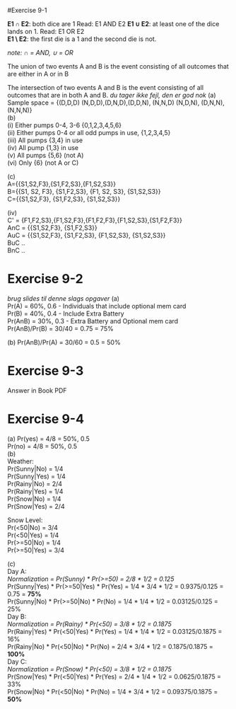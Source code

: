 #Exercise 9-1

**E1 ∩ E2**: both dice are 1  Read: E1 AND E2
**E1 ∪ E2**: at least one of the dice lands on 1. Read: E1 OR E2  
**E1 \ E2**: the first die is a 1 and the second die is not.  

*note: ∩ = AND, ∪ = OR*

The union of two events A and B is the event consisting of all
outcomes that are either in A or in B  

The intersection of two events A and B is the event consisting of all outcomes that are in both A and B.
*du tager ikke fejl, den er god nok*
(a) Sample space = {(D,D,D) (N,D,D),(D,N,D),(D,D,N), (N,N,D)   (N,D,N), (D,N,N), (N,N,N)}  
(b)  
(i) Either pumps 0-4, 3-6 {0,1,2,3,4,5,6}  
(ii) Either pumps 0-4 or all odd pumps in use, {1,2,3,4,5}  
(iii) All pumps {3,4} in use  
(iv) All pump {1,3} in use  
(v) All pumps {5,6} (not A)  
(vi) Only {6} (not A or C)  

(c)  
A={{S1,S2,F3},{S1,F2,S3},{F1,S2,S3}}  
B={{S1, S2, F3}, {S1,F2,S3}, {F1, S2, S3}, {S1,S2,S3}}  
C={{S1,S2,F3}, {S1,F2,S3}, {S1,S2,S3}}  

(iv)   
C' = {F1,F2,S3},{F1,S2,F3},{F1,F2,F3},{F1,S2,S3},{S1,F2,F3}}    
AnC = {{S1,S2,F3}, {S1,F2,S3}}  
AuC = {{S1,S2,F3}, {S1,F2,S3}, {F1,S2,S3}, {S1,S2,S3}}  
BuC ..  
BnC ..  

# Exercise 9-2
*brug slides til denne slags opgaver*
(a)  
Pr(A) = 60%, 0.6 - Individuals that include optional mem card  
Pr(B) = 40%, 0.4 - Include Extra Battery  
Pr(AnB) = 30%, 0.3 - Extra Battery and Optional mem card  
Pr(AnB)/Pr(B) = 30/40 = 0.75 = 75%

(b)
Pr(AnB)/Pr(A) = 30/60 = 0.5 = 50%  

# Exercise 9-3
Answer in Book PDF  

# Exercise 9-4
(a)
Pr(yes) = 4/8 = 50%, 0.5  
Pr(no) = 4/8 = 50%, 0.5  
(b)  
Weather:  
Pr(Sunny|No) = 1/4  
Pr(Sunny|Yes) = 1/4  
Pr(Rainy|No) = 2/4  
Pr(Rainy|Yes) = 1/4  
Pr(Snow|No) = 1/4  
Pr(Snow|Yes) = 2/4  

Snow Level:   
Pr(<50|No) = 3/4  
Pr(<50|Yes) = 1/4  
Pr(>=50|No) = 1/4  
Pr(>=50|Yes) = 3/4  

(c)  
Day A:  
*Normalization = Pr(Sunny) * Pr(>=50) = 2/8 * 1/2 = 0.125*  
Pr(Sunny|Yes) * Pr(>=50|Yes) * Pr(Yes) =   1/4 * 3/4 * 1/2 = 0.9375/0.125 = 0.75 = **75%**   
Pr(Sunny|No) * Pr(>=50|No) * Pr(No) = 1/4 * 1/4 * 1/2 = 0.03125/0.125 = 25%  
Day B:   
*Normalization = Pr(Rainy) * Pr(<50) = 3/8 * 1/2 = 0.1875*  
Pr(Rainy|Yes) * Pr(<50|Yes) * Pr(Yes) = 1/4 * 1/4 * 1/2 =  0.03125/0.1875 = 16%  
Pr(Rainy|No) * Pr(<50|No) * Pr(No) = 2/4 * 3/4 * 1/2 =  0.1875/0.1875 = **100%**  
Day C:  
*Normalization = Pr(Snow) * Pr(<50) = 3/8 * 1/2 = 0.1875*  
Pr(Snow|Yes) * Pr(<50|Yes) * Pr(Yes) = 2/4 * 1/4 * 1/2 =  0.0625/0.1875 = 33%   
Pr(Snow|No) * Pr(<50|No) * Pr(No) = 1/4 * 3/4 * 1/2 =  0.09375/0.1875 = **50%**
